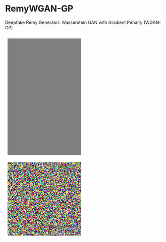 # RemyWGAN-GP
Deepfake Remy Generator: Wasserstein GAN with Gradient Penalty (WGAN-GP) 

<div class="row">
  
  <div class="column">    
    <img src="https://github.com/RLR-GitHub/RemyWGAN-GP/blob/master/animation_single_128_laying_down.gif" alt="Remy Laying Down" style="width:50%"width="400" height="400">
  </div>
    
  <div class="column">
    <img src="https://github.com/RLR-GitHub/RemyWGAN-GP/blob/master/animation_single_128_standing_up.gif" alt="Remy Standing Up" style="width:50%">
  </div>
  
</div>
